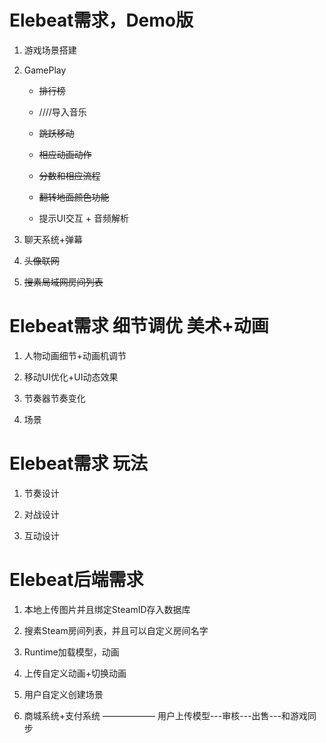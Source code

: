 # Elebeat需求，Demo版  

1. 游戏场景搭建

2. GamePlay

     * ~~排行榜~~

     * ////导入音乐

     * ~~跳跃移动~~

     * ~~相应动画动作~~

     * ~~分数和相应流程~~
     
     * ~~翻转地面颜色功能~~

     * 提示UI交互 + 音频解析

3. 聊天系统+弹幕

4. ~~头像联网~~

5. ~~搜素局域网房间列表~~



# Elebeat需求 细节调优 美术+动画

1. 人物动画细节+动画机调节

2. 移动UI优化+UI动态效果

3. 节奏器节奏变化

4. 场景

# Elebeat需求 玩法

1. 节奏设计

2. 对战设计

3. 互动设计


# Elebeat后端需求

1. 本地上传图片并且绑定SteamID存入数据库

2. 搜素Steam房间列表，并且可以自定义房间名字

3. Runtime加载模型，动画

4. 上传自定义动画+切换动画

5. 用户自定义创建场景

6. 商城系统+支付系统  ——————  用户上传模型---审核---出售---和游戏同步


